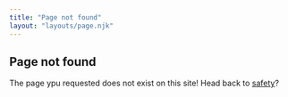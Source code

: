 ```yaml
---
title: "Page not found"
layout: "layouts/page.njk"
---
```


## Page not found

The page ypu requested does not exist on this site! 
Head back to [safety](/lume-dark-material/)?